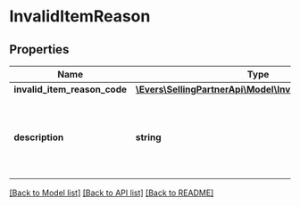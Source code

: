 # InvalidItemReason

## Properties
Name | Type | Description | Notes
------------ | ------------- | ------------- | -------------
**invalid_item_reason_code** | [**\Evers\SellingPartnerApi\Model\InvalidItemReasonCode**](InvalidItemReasonCode.md) |  | 
**description** | **string** | A human readable description of the invalid item reason code. | 

[[Back to Model list]](../README.md#documentation-for-models) [[Back to API list]](../README.md#documentation-for-api-endpoints) [[Back to README]](../README.md)


